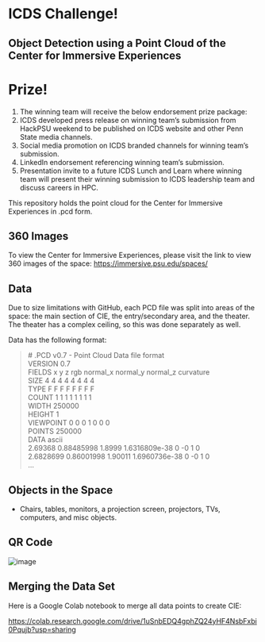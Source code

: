 # ICDS Challenge! 
## Object Detection using a Point Cloud of the Center for Immersive Experiences
# Prize! 
1. The winning team will receive the below endorsement prize package:​
1. ICDS developed press release on winning team’s submission from HackPSU weekend to be published on ICDS website and other Penn State media channels.​
1. Social media promotion on ICDS branded channels for winning team’s submission. ​
1. LinkedIn endorsement referencing winning team’s submission.​
1. Presentation invite to a future ICDS Lunch and Learn where winning team will present their winning submission to ICDS leadership team and discuss careers in HPC.

This repository holds the point cloud for the Center for Immersive Experiences in .pcd form. 
## 360 Images
To view the Center for Immersive Experiences, please visit the link to view 360 images of the space: https://immersive.psu.edu/spaces/ 
## Data
Due to size limitations with GitHub, each PCD file was split into areas of the space: the main section of CIE, the entry/secondary area, and the theater. The theater has a complex ceiling, so this was done separately as well.  

Data has the following format:

> \# .PCD v0.7 - Point Cloud Data file format\
VERSION 0.7\
FIELDS x y z rgb normal_x normal_y normal_z curvature\
SIZE 4 4 4 4 4 4 4 4\
TYPE F F F F F F F F\
COUNT 1 1 1 1 1 1 1 1\
WIDTH 250000\
HEIGHT 1\
VIEWPOINT 0 0 0 1 0 0 0\
POINTS 250000\
DATA ascii\
2.69368 0.88485998 1.8999 1.6316809e-38 0 -0 1 0\
2.6828699 0.86001998 1.90011 1.6960736e-38 0 -0 1 0\
...
## Objects in the Space
* Chairs, tables, monitors, a projection screen, projectors, TVs, computers, and misc objects.

## QR Code
![image](https://github.com/user-attachments/assets/3d6e905f-1e80-4aa7-bd2d-988b780a9184)

## Merging the Data Set

Here is a Google Colab notebook to merge all data points to create CIE: 

https://colab.research.google.com/drive/1uSnbEDQ4gphZQ24yHF4NsbFxbi0Pqujb?usp=sharing 
